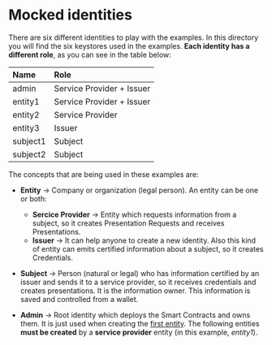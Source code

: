 # Mocked identities
There are six different identities to play with the examples. In this directory you will find the six keystores used in the examples. **Each identity has a different role**, as you can see in the table below:

|Name|Role|
|:--|:--|
|admin|Service Provider + Issuer|
|entity1|Service Provider + Issuer|
|entity2|Service Provider|
|entity3|Issuer|
|subject1|Subject |
|subject2|Subject |

The concepts that are being used in these examples are:
- **Entity** &rarr; Company or organization (legal person). An entity can be one or both:
  - **Sercice Provider** &rarr; Entity which requests information from a subject, so it creates Presentation Requests and receives Presentations. 
  - **Issuer** &rarr; It can help anyone to create a new identity. Also this kind of entity can emits certified information about a subject, so it creates Credentials. 

- **Subject** &rarr; Person (natural or legal) who has information certified by an issuer and sends it to a service provider, so it receives credentials and creates presentations. It is the information owner. This information is saved and controlled from a wallet.
- **Admin** &rarr; Root identity which deploys the Smart Contracts and owns them. It is just used when creating the [first entity](/exampleFirstEntity). The following entities **must be created** by a **service provider** entity (in this example, _entity1_).
